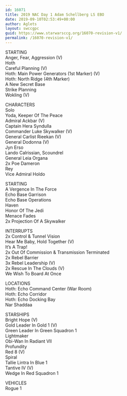 ```yaml
---
id: 16071
title: 2019 NAC Day 1 Adam Schellberg LS EBO
date: 2019-09-10T02:53:49+00:00
author: Aglets
layout: swccgpc
guid: https://www.starwarsccg.org/16070-revision-v1/
permalink: /16070-revision-v1/
---
```

STARTING  
Anger, Fear, Aggression (V)  
Hoth  
Careful Planning (V)  
Hoth: Main Power Generators (1st Marker) (V)  
Hoth: North Ridge (4th Marker)  
A New Secret Base  
Strike Planning  
Wokling (V)

CHARACTERS  
Solo  
Yoda, Keeper Of The Peace  
Admiral Ackbar (V)  
Captain Hera Syndulla  
Commander Luke Skywalker (V)  
General Carlist Rieekan (V)  
General Dodonna (V)  
Jyn Erso  
Lando Calrissian, Scoundrel  
General Leia Organa  
2x Poe Dameron  
Rey  
Vice Admiral Holdo

STARTING  
A Vergence In The Force  
Echo Base Garrison  
Echo Base Operations  
Haven  
Honor Of The Jedi  
Menace Fades  
2x Projection Of A Skywalker

INTERRUPTS  
2x Control & Tunnel Vision  
Hear Me Baby, Hold Together (V)  
It’s A Trap!  
2x Out Of Commission & Transmission Terminated  
2x Rebel Barrier  
3x Rebel Leadership (V)  
2x Rescue In The Clouds (V)  
We Wish To Board At Once

LOCATIONS  
Hoth: Echo Command Center (War Room)  
Hoth: Echo Corridor  
Hoth: Echo Docking Bay  
Nar Shaddaa

STARSHIPS  
Bright Hope (V)  
Gold Leader In Gold 1 (V)  
Green Leader In Green Squadron 1  
Lightmaker  
Obi-Wan In Radiant VII  
Profundity  
Red 8 (V)  
Spiral  
Tallie Lintra In Blue 1  
Tantive IV (V)  
Wedge In Red Squadron 1

VEHICLES  
Rogue 1